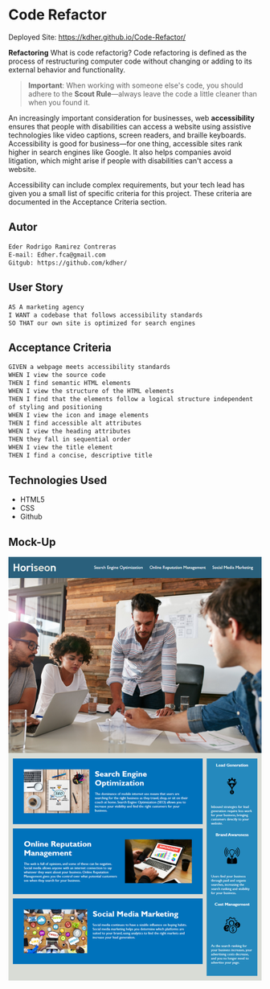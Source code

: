# Code Refactor
Deployed Site:  https://kdher.github.io/Code-Refactor/

**Refactoring** What is code refactorig?
Code refactoring is defined as the process of restructuring computer code without changing or adding to its external behavior and functionality. 

> **Important**: When working with someone else's code, you should adhere to the **Scout Rule**&mdash;always leave the code a little cleaner than when you found it.

An increasingly important consideration for businesses, web **accessibility** ensures that people with disabilities can access a website using assistive technologies like video captions, screen readers, and braille keyboards. Accessibility is good for business&mdash;for one thing, accessible sites rank higher in search engines like Google. It also helps companies avoid litigation, which might arise if people with disabilities can't access a website.

Accessibility can include complex requirements, but your tech lead has given you a small list of specific criteria for this project. These criteria are documented in the Acceptance Criteria section.


## Autor 
```
Eder Rodrigo Ramirez Contreras 
E-mail: Edher.fca@gmail.com
Gitgub: https://github.com/kdher/
```
## User Story

```
AS A marketing agency
I WANT a codebase that follows accessibility standards
SO THAT our own site is optimized for search engines
```
## Acceptance Criteria

```
GIVEN a webpage meets accessibility standards
WHEN I view the source code
THEN I find semantic HTML elements
WHEN I view the structure of the HTML elements
THEN I find that the elements follow a logical structure independent of styling and positioning
WHEN I view the icon and image elements
THEN I find accessible alt attributes
WHEN I view the heading attributes
THEN they fall in sequential order
WHEN I view the title element
THEN I find a concise, descriptive title
 ```
## Technologies Used

 - HTML5
 - CSS
 - Github
 
## Mock-Up

![Image text](./assets/images/01-html-css-git-homework-demo.png)


